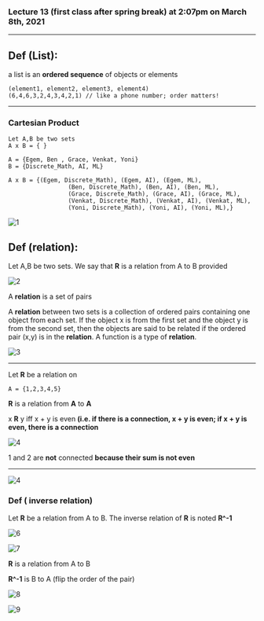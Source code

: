 ### Lecture 13 (first class after spring break) at 2:07pm on March 8th, 2021

---

## Def (List):

a list is an **ordered sequence** of objects or elements

```
(element1, element2, element3, element4)
(6,4,6,3,2,4,3,4,2,1) // like a phone number; order matters!
```

---

### Cartesian Product

```
Let A,B be two sets
A x B = { }

A = {Egem, Ben , Grace, Venkat, Yoni}
B = {Discrete_Math, AI, ML}

A x B = {(Egem, Discrete_Math), (Egem, AI), (Egem, ML),
				 (Ben, Discrete_Math), (Ben, AI), (Ben, ML),
				 (Grace, Discrete_Math), (Grace, AI), (Grace, ML),
				 (Venkat, Discrete_Math), (Venkat, AI), (Venkat, ML),
				 (Yoni, Discrete_Math), (Yoni, AI), (Yoni, ML),}
```

![1](./Lect13-img/1.png)

## Def (relation):

Let A,B be two sets. We say that **R** is a relation from A to B provided 

![2](./Lect13-img/2.png)

A **relation** is a set of pairs

A **relation** between two sets is a collection of ordered pairs containing one object from each set. If the object x is from the first set and the object y is from the second set, then the objects are said to be related if the ordered pair (x,y) is in the **relation**. A function is a type of **relation**.

![3](./Lect13-img/3.png)

---

Let **R** be a relation on

```
A = {1,2,3,4,5}
```

**R** is a relation from **A** to **A**

x **R** y iff x + y is even **(i.e. if there is a connection, x + y is even; if  x + y is even, there is a connection**

![4](./Lect13-img/4.png)

1 and 2 are **not** connected **because their sum is not even**

---

![4](./Lect13-img/5.png)

### Def ( inverse relation)

Let **R** be a relation from A to B. The inverse relation of **R** is noted **R^-1**

![6](./Lect13-img/6.png)

![7](./Lect13-img/7.png)

**R** is a relation from A to B

**R^-1** is B to A (flip the order of the pair)

![8](./Lect13-img/8.png)

![9](./Lect13-img/9.png)
